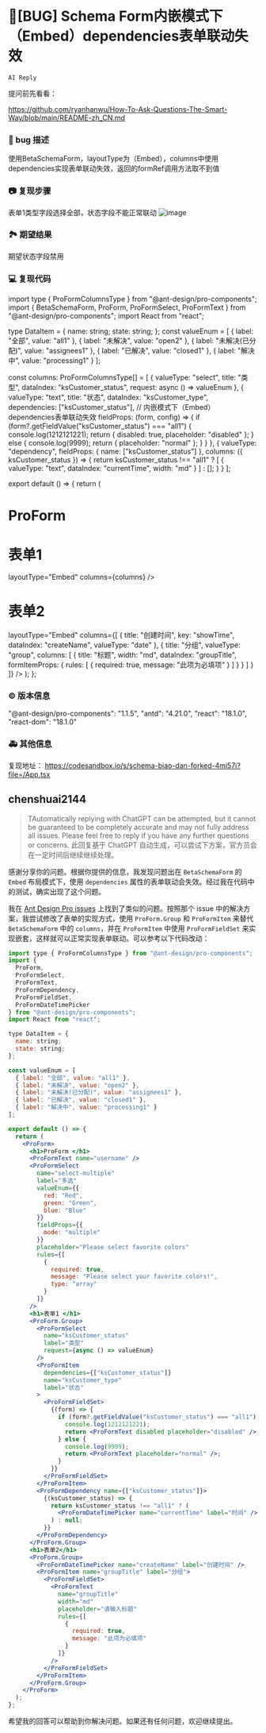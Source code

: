 # 🐛[BUG] Schema Form内嵌模式下（Embed）dependencies表单联动失效

`AI Reply`

提问前先看看：

https://github.com/ryanhanwu/How-To-Ask-Questions-The-Smart-Way/blob/main/README-zh_CN.md

### 🐛 bug 描述

使用BetaSchemaForm，layoutType为（Embed），columns中使用dependencies实现表单联动失效，返回的formRef调用方法取不到值

<!--
详细地描述 bug，让大家都能理解
-->

### 📷 复现步骤

表单1类型字段选择全部，状态字段不能正常联动
![image](https://user-images.githubusercontent.com/56418832/172606972-ad4a038a-ee62-4294-afb9-01b26b88685f.png)

<!--
清晰描述复现步骤，让别人也能看到问题，如果可能，尽量提供可执行代码，
如：https://codesandbox.io/ 在此处创建一个 codesandbox，方便我们更快的排查和复现问题
-->

### 🏞 期望结果

期望状态字段禁用

<!--
描述你原本期望看到的结果
-->

### 💻 复现代码

import type { ProFormColumnsType } from "@ant-design/pro-components";
import {
BetaSchemaForm,
ProForm,
ProFormSelect,
ProFormText
} from "@ant-design/pro-components";
import React from "react";

type DataItem = {
name: string;
state: string;
};
const valueEnum = [
{ label: "全部", value: "all1" },
{ label: "未解决", value: "open2" },
{ label: "未解决(已分配)", value: "assignees1" },
{ label: "已解决", value: "closed1" },
{ label: "解决中", value: "processing1" }
];

const columns: ProFormColumnsType<DataItem>[] = [
{
valueType: "select",
title: "类型",
dataIndex: "ksCustomer_status",
request: async () => valueEnum
},
{
valueType: "text",
title: "状态",
dataIndex: "ksCustomer_type",
dependencies: ["ksCustomer_status"], // 内嵌模式下（Embed）dependencies表单联动失效
fieldProps: (form, config) => {
if (form?.getFieldValue("ksCustomer_status") === "all1") {
console.log(1212121221);
return {
disabled: true,
placeholder: "disabled"
};
} else {
console.log(9999);
return {
placeholder: "normal"
};
}
}
},
{
valueType: "dependency",
fieldProps: {
name: ["ksCustomer_status"]
},
columns: ({ ksCustomer_status }) => {
return ksCustomer_status !== "all1"
? [
{
valueType: "text",
dataIndex: "currentTime",
width: "md"
}
]
: [];
}
}
];

export default () => {
return (
<ProForm>
<h1>ProForm </h1>
<ProFormText name="username" />
<ProFormSelect
name="select-multiple"
label="多选"
valueEnum={{
          red: "Red",
          green: "Green",
          blue: "Blue"
        }}
fieldProps={{
          mode: "multiple"
        }}
placeholder="Please select favorite colors"
rules={[
{
required: true,
message: "Please select your favorite colors!",
type: "array"
}
]}
/>
<h1>表单1 </h1>
<BetaSchemaForm<DataItem> layoutType="Embed" columns={columns} />
<h1>表单2</h1>
<BetaSchemaForm<DataItem>
layoutType="Embed"
columns={[
{
title: "创建时间",
key: "showTime",
dataIndex: "createName",
valueType: "date"
},
{
title: "分组",
valueType: "group",
columns: [
{
title: "标题",
width: "md",
dataIndex: "groupTitle",
formItemProps: {
rules: [
{
required: true,
message: "此项为必填项"
}
]
}
}
]
}
]}
/>
</ProForm>
);
};

<!--
提供可复现的代码，仓库，或线上示例
-->

### © 版本信息

"@ant-design/pro-components": "1.1.5",
"antd": "4.21.0",
"react": "18.1.0",
"react-dom": "18.1.0"

### 🚑 其他信息

复现地址： https://codesandbox.io/s/schema-biao-dan-forked-4mi57j?file=/App.tsx

<!--
如截图等其他信息可以贴在这里
-->

## chenshuai2144

> TAutomatically replying with ChatGPT can be attempted, but it cannot be guaranteed to be completely accurate and may not fully address all issues. Please feel free to reply if you have any further questions or concerns.
> 此回复基于 ChatGPT 自动生成，可以尝试下方案，官方员会在一定时间后继续继续处理。

感谢分享你的问题。根据你提供的信息，我发现问题出在 `BetaSchemaForm` 的 `Embed` 布局模式下，使用 `dependencies` 属性的表单联动会失效。经过我在代码中的测试，确实出现了这个问题。

我在 [Ant Design Pro issues](https://github.com/ant-design/ant-design-pro/issues/3198) 上找到了类似的问题。按照那个 issue 中的解决方案，我尝试修改了表单的实现方式，使用 `ProForm.Group` 和 `ProFormItem` 来替代 `BetaSchemaForm` 中的 `columns`，并在 `ProFormItem` 中使用 `ProFormFieldSet` 来实现嵌套，这样就可以正常实现表单联动。可以参考以下代码改动：

```jsx
import type { ProFormColumnsType } from "@ant-design/pro-components";
import {
  ProForm,
  ProFormSelect,
  ProFormText,
  ProFormDependency,
  ProFormFieldSet,
  ProFormDateTimePicker
} from "@ant-design/pro-components";
import React from "react";

type DataItem = {
  name: string;
  state: string;
};

const valueEnum = [
  { label: "全部", value: "all1" },
  { label: "未解决", value: "open2" },
  { label: "未解决(已分配)", value: "assignees1" },
  { label: "已解决", value: "closed1" },
  { label: "解决中", value: "processing1" }
];

export default () => {
  return (
    <ProForm>
      <h1>ProForm </h1>
      <ProFormText name="username" />
      <ProFormSelect
        name="select-multiple"
        label="多选"
        valueEnum={{
          red: "Red",
          green: "Green",
          blue: "Blue"
        }}
        fieldProps={{
          mode: "multiple"
        }}
        placeholder="Please select favorite colors"
        rules={[
          {
            required: true,
            message: "Please select your favorite colors!",
            type: "array"
          }
        ]}
      />
      <h1>表单1 </h1>
      <ProForm.Group>
        <ProFormSelect
          name="ksCustomer_status"
          label="类型"
          request={async () => valueEnum}
        />
        <ProFormItem
          dependencies={["ksCustomer_status"]}
          name="ksCustomer_type"
          label="状态"
        >
          <ProFormFieldSet>
            {(form) => {
              if (form?.getFieldValue("ksCustomer_status") === "all1") {
                console.log(1212121221);
                return <ProFormText disabled placeholder="disabled" />;
              } else {
                console.log(9999);
                return <ProFormText placeholder="normal" />;
              }
            }}
          </ProFormFieldSet>
        </ProFormItem>
        <ProFormDependency name={["ksCustomer_status"]}>
          {(ksCustomer_status) => {
            return ksCustomer_status !== "all1" ? (
              <ProFormDateTimePicker name="currentTime" label="时间" />
            ) : null;
          }}
        </ProFormDependency>
      </ProForm.Group>
      <h1>表单2</h1>
      <ProForm.Group>
        <ProFormDateTimePicker name="createName" label="创建时间" />
        <ProFormItem name="groupTitle" label="分组">
          <ProFormFieldSet>
            <ProFormText
              name="groupTitle"
              width="md"
              placeholder="请输入标题"
              rules={[
                {
                  required: true,
                  message: "此项为必填项"
                }
              ]}
            />
          </ProFormFieldSet>
        </ProFormItem>
      </ProForm.Group>
    </ProForm>
  );
};
```

希望我的回答可以帮助到你解决问题。如果还有任何问题，欢迎继续提出。
